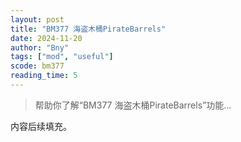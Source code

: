 ```yaml
---
layout: post
title: "BM377 海盗木桶PirateBarrels"
date: 2024-11-20
author: "Bny"
tags: ["mod", "useful"]
scode: bm377
reading_time: 5
---
```


> 帮助你了解“BM377 海盗木桶PirateBarrels”功能...

内容后续填充。
